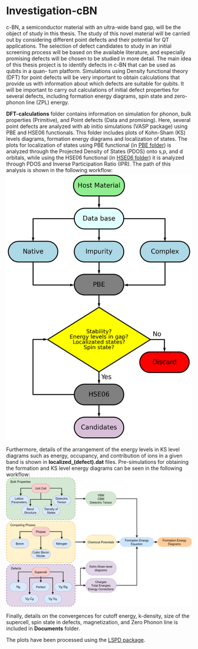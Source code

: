 # Investigation-cBN
c-BN, a semiconductor material with an ultra-wide band gap, will be the object of study in this thesis. The study of this novel material will be carried out by considering different point defects and their potential for QT applications. The selection of defect candidates to study in an initial screening process will be based on the available literature, and especially promising defects will be chosen to be studied in more detail. The main idea of this thesis project is to identify defects in c-BN that can be used as qubits in a quan- tum platform. Simulations using Density functional theory (DFT) for point defects will be very important to obtain calculations that provide us with information about which defects are suitable for qubits. It will be important to carry out calculations of initial defect properties for several defects, including formation energy diagrams, spin state and zero-phonon line (ZPL) energy.

**DFT-calculations** folder contains information on simulation for phonon, bulk properties (Primitive), and Point defects (Data and promising). Here, several point defects are analyzed with ab initio simulations (VASP package) using PBE and HSE06 functionals.  This folder includes plots of Kohn-Sham (KS) levels diagrams, formation energy diagrams and localization of states. The plots for localization of states using PBE functional (in [PBE folder](https://github.com/JosephPVera/Investigation-cBN/tree/main/DFT-calculations/Point-Defects-Data/PBE)) is analyzed through the Projected Density of States (PDOS) onto s,p, and d orbitals, while using the HSE06 functional (in [HSE06 folder](https://github.com/JosephPVera/Investigation-cBN/tree/main/DFT-calculations/Point-Defects-Data/HSE06)) it is analyzed through PDOS and Inverse Participation Ratio (IPR). The path of this analysis is shown in the following workflow:
![Alt text](https://github.com/JosephPVera/Investigation-cBN/blob/main/Figures/flowchart-point-defect.png)

Furthermore, details of the arrangement of the energy levels in KS level diagrams such as energy, occupancy, and contribution of ions in a given band is shown in **localized_(defect).dat** files. Pre-simulations for obtaining the formation and KS level energy diagrams can be seen in the following workflow:
![Alt text](https://github.com/JosephPVera/Investigation-cBN/blob/main/Figures/defects-diagram-0.png)

Finally, details on the convergences for cutoff energy, k-density, size of the supercell, spin state in defects, magnetization, and Zero Phonon line is included in **Documents** folder.

The plots have been processed using the [LSPD package](https://github.com/JosephPVera/Localized-States).
